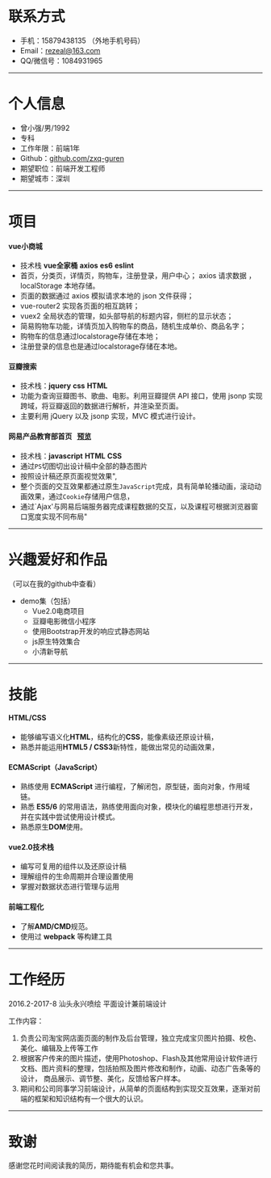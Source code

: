 
# 联系方式

- 手机：15879438135 （外地手机号码）
- Email：rezeal@163.com
- QQ/微信号：1084931965

---

# 个人信息

 - 曾小强/男/1992 
 - 专科 
 - 工作年限：前端1年
 - Github：[github.com/zxq-guren](https://github.com/zxq-guren)
 - 期望职位：前端开发工程师
 - 期望城市：深圳

---

# 项目

#### vue小商城
- 技术栈 **vue全家桶** **axios** **es6** **eslint**
- 首页，分类页，详情页，购物车，注册登录，用户中心； axios 请求数据 ，localStorage 本地存储。
- 页面的数据通过 axios 模拟请求本地的 json 文件获得；
- vue-router2 实现各页面的相互跳转；
- vuex2 全局状态的管理，如头部导航的标题内容，侧栏的显示状态；
- 简易购物车功能，详情页加入购物车的商品，随机生成单价、商品名字；
- 购物车的信息通过localstorage存储在本地；
- 注册登录的信息也是通过localstorage存储在本地。


#### 豆瓣搜索
- 技术栈：**jquery**  **css** **HTML**
- 功能为查询豆瓣图书、歌曲、电影。利用豆瓣提供 API 接口，使用 jsonp 实现跨域，将豆瓣返回的数据进行解析，并渲染至页面。
- 主要利用 jQuery 以及 jsonp 实现，MVC 模式进行设计。


#### 网易产品教育部首页     [预览](https://htmlpreview.github.io/?https://raw.githubusercontent.com/zxq-guren/wangyidazuoye/master/index.html)
 - 技术栈：**javascript** **HTML** **CSS** 
 - 通过`PS`切图切出设计稿中全部的静态图片
 - 按照设计稿还原页面视觉效果",
 - 整个页面的交互效果都通过原生`JavaScript`完成，具有简单轮播动画，滚动动画效果，通过`Cookie`存储用户信息，
 - 通过`Ajax'与网易后端服务器完成课程数据的交互，以及课程可根据浏览器窗口宽度实现不同布局"

---

# 兴趣爱好和作品
（可以在我的github中查看）
 * demo集（包括）
    * Vue2.0电商项目
    * 豆瓣电影微信小程序
    * 使用Bootstrap开发的响应式静态网站
    *  js原生特效集合
    * 小清新导航



--- 
# 技能
#### **HTML/CSS**
- 能够编写语义化**HTML**，结构化的**CSS**，能像素级还原设计稿，
- 熟悉并能运用**HTML5 / CSS3**新特性，能做出常见的动画效果，

#### ECMAScript（JavaScript）
- 熟练使用 **ECMAScript** 进行编程，了解闭包，原型链，面向对象，作用域链。
- 熟悉 **ES5/6** 的常用语法，熟练使用面向对象，模块化的编程思想进行开发，
并在实践中尝试使用设计模式。
- 熟悉原生**DOM**使用。

#### vue2.0技术栈
- 编写可复用的组件以及还原设计稿
- 理解组件的生命周期并合理设置使用
- 掌握对数据状态进行管理与运用

#### 前端工程化
- 了解**AMD/CMD**规范。
- 使用过 **webpack** 等构建工具

---

# 工作经历
2016.2-2017-8 汕头永兴喷绘 平面设计兼前端设计

工作内容：
1. 负责公司淘宝网店面页面的制作及后台管理，独立完成宝贝图片拍摄、校色、美化、编辑及上传等工作
2. 根据客户传来的图片描述，使用Photoshop、Flash及其他常用设计软件进行文档、图片资料的整理，包括拍照及图片修改和制作，动画、动态广告条等的设计，
   商品展示、调节整、美化，反馈给客户样本。
3. 期间和公司同事学习前端设计，从简单的页面结构到实现交互效果，逐渐对前端的框架和知识结构有一个很大的认识。

---

# 致谢
感谢您花时间阅读我的简历，期待能有机会和您共事。

